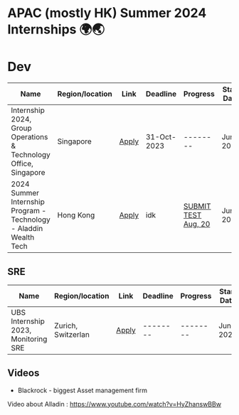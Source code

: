 # APAC (mostly HK) Summer 2024 Internships 🌍🌏

# Dev

| Name | Region/location | Link | Deadline | Progress | Start Date | Others |
| ---- | --------------- | --------- | -------- | -------- | -------- | -------- |
| Internship 2024, Group Operations & Technology Office, Singapore | Singapore | [Apply](https://jobs.ubs.com/TGnewUI/Search/home/HomeWithPreLoad?partnerid=25008&siteid=5131&PageType=searchResults&SearchType=linkquery&LinkID=6558#jobDetails=282897_5131) | 31-Oct-2023 | -------- | June 2023 | ----- |
| 2024 Summer Internship Program - Technology - Aladdin Wealth Tech | Hong Kong | [Apply](https://blackrock.tal.net/vx/lang-en-GB/mobile-0/brand-3/user-1762833/xf-10a23d860253/candidate/so/pm/1/pl/1/opp/7889-Summer-Internship-Program-APAC/en-GB) | idk | [SUBMIT TEST Aug, 20](https://blackrock.tal.net/vx/lang-en-GB/mobile-0/brand-3/user-1762833/xf-10a23d860253/candidate/eform/3219415/save_page) | June 2023 | [All programs, Analyst as well](https://blackrock.tal.net/vx/lang-en-GB/mobile-0/brand-3/user-1762833/xf-10a23d860253/candidate/jobboard/vacancy/1/adv/) |




## SRE

| Name | Region/location | Link | Deadline | Progress | Start Date |
| ---- | --------------- | --------- | -------- | -------- | -------- |
| UBS Internship 2023, Monitoring SRE | Zurich, Switzerlan| [Apply](https://jobs.ubs.com/TGnewUI/Search/home/HomeWithPreLoad?partnerid=25008&siteid=5131&PageType=searchResults&SearchType=linkquery&LinkID=6558#jobDetails=278404_5131) | -------- | -------- | June 2023 |

## Videos

- Blackrock - biggest Asset management firm

Video about Alladin : https://www.youtube.com/watch?v=HyZhanswBBw


